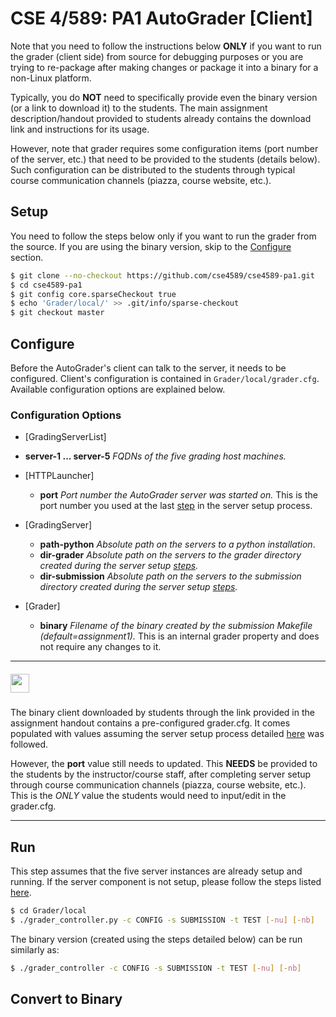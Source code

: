 # CSE 4/589: PA1 AutoGrader [Client]

Note that you need to follow the instructions below **ONLY** if you want to run the grader (client side) from source for debugging purposes or you are trying to re-package after making changes or package it into a binary for a non-Linux platform.

Typically, you do **NOT** need to specifically provide even the binary version (or a link to download it) to the students. The main assignment description/handout provided to students already contains the download link and instructions for its usage.

However, note that grader requires some configuration items (port number of the server, etc.) that need to be provided to the students (details below). Such configuration can be distributed to the students through typical course communication channels (piazza, course website, etc.).

## Setup
You need to follow the steps below only if you want to run the grader from the source. If you are using the binary version, skip to the [Configure]() section.

```bash
$ git clone --no-checkout https://github.com/cse4589/cse4589-pa1.git
$ cd cse4589-pa1
$ git config core.sparseCheckout true
$ echo 'Grader/local/' >> .git/info/sparse-checkout
$ git checkout master
```

## Configure
Before the AutoGrader's client can talk to the server, it needs to be configured. Client's configuration is contained in ```Grader/local/grader.cfg```. Available configuration options are explained below.

### Configuration Options

* [GradingServerList]
* **server-1 ... server-5** _FQDNs of the five grading host machines._

* [HTTPLauncher]
  * **port** _Port number the AutoGrader server was started on._ This is the port number you used at the last [step](https://github.com/cse4589/cse4589-pa1/tree/master/Grader/remote#start) in the server setup process.

* [GradingServer]
  * **path-python** _Absolute path on the servers to a python installation_.
  * **dir-grader** _Absolute path on the servers to the grader directory created during the server setup [steps](https://github.com/cse4589/cse4589-pa1/tree/master/Grader/remote#directories)._
  * **dir-submission** _Absolute path on the servers to the submission directory created during the server setup [steps](https://github.com/cse4589/cse4589-pa1/tree/master/Grader/remote#directories)._

* [Grader]
  * **binary** _Filename of the binary created by the submission Makefile (default=assignment1)._ This is an internal grader property and does not require any changes to it.

***
##### <img src="http://cse4589.github.io/assets/site/images/UB_BLU_RGB.png" width=30></img>
The binary client downloaded by students through the link provided in the assignment handout contains a pre-configured grader.cfg. It comes populated with values assuming the server setup process detailed  [here](https://github.com/cse4589/cse4589-pa1/blob/master/Grader/remote/README.md) was followed.

However, the **port** value still needs to updated. This **NEEDS** be provided to the students by the instructor/course staff, after completing server setup through course communication channels (piazza, course website, etc.). This is the _ONLY_ value the students would need to input/edit in the grader.cfg.
***

## Run
This step assumes that the five server instances are already setup and running. If the server component is not setup, please follow the steps listed [here](/Grader/remote).

```bash
$ cd Grader/local
$ ./grader_controller.py -c CONFIG -s SUBMISSION -t TEST [-nu] [-nb]
```

The binary version (created using the steps detailed below) can be run similarly as:

```bash
$ ./grader_controller -c CONFIG -s SUBMISSION -t TEST [-nu] [-nb]
```

## Convert to Binary
